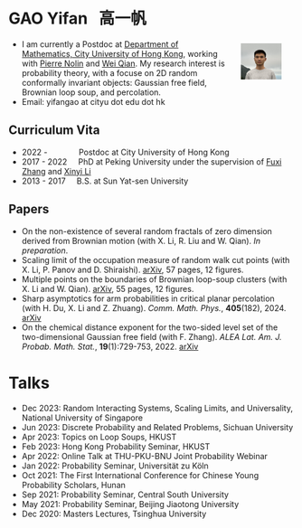 # GAO Yifan &nbsp; 高一帆

- <img src="Files/jiufen.jpg" alt="selfie" style="float:right;zoom:7%;margin:100px 300px;"/>I am currently a Postdoc at [Department of Mathematics, City University of Hong Kong](https://www.cityu.edu.hk/ma/), working with [Pierre Nolin](https://www.cityu.edu.hk/stfprofile/bpmnolin.htm) and [Wei Qian](https://qian.perso.math.cnrs.fr/). My research interest is probability theory, with a focuse on 2D random conformally invariant objects: Gaussian free field, Brownian loop soup, and percolation.
- Email: yifangao at cityu dot edu dot hk

## Curriculum Vita

- 2022 -  &emsp; &emsp; &nbsp; &nbsp;  Postdoc at City University of Hong Kong
- 2017 - 2022	 &nbsp; &nbsp; PhD at Peking University under the supervision of [Fuxi Zhang](https://www.math.pku.edu.cn/teachers/zhangfxi/eindex.htm) and [Xinyi Li](http://faculty.bicmr.pku.edu.cn/~xinyili/)
- 2013 - 2017  &nbsp; &nbsp; B.S. at Sun Yat-sen University

## Papers

- On the non-existence of several random fractals of zero dimension derived from
Brownian motion (with X. Li, R. Liu and W. Qian). *In preparation*.
- Scaling limit of the occupation measure of random walk cut points (with X. Li, P. Panov and D. Shiraishi). [arXiv](https://arxiv.org/abs/2310.09592), 57 pages, 12 figures.
- Multiple points on the boundaries of Brownian loop-soup clusters (with X. Li and W. Qian). [arXiv](https://arxiv.org/abs/2205.11468), 55 pages, 12 figures.
- Sharp asymptotics for arm probabilities in critical planar percolation (with H. Du, X. Li and Z. Zhuang). *Comm.
Math. Phys.*, **405**(182), 2024. [arXiv](https://arxiv.org/abs/2205.15901)
- On the chemical distance exponent for the two-sided level set of the two-dimensional Gaussian
free field (with F. Zhang). *ALEA Lat. Am. J. Probab. Math. Stat.*, **19**(1):729-753, 2022. [arXiv](https://arxiv.org/abs/2011.04955)


# Talks

- Dec 2023: Random Interacting Systems, Scaling Limits, and Universality, National University of Singapore
- Jun 2023: Discrete Probability and Related Problems, Sichuan University
- Apr 2023: Topics on Loop Soups, HKUST
- Feb 2023: Hong Kong Probability Seminar, HKUST
- Apr 2022: Online Talk at THU-PKU-BNU Joint Probability Webinar
- Jan 2022: Probability Seminar, Universität zu Köln
- Oct 2021: The First International Conference for Chinese Young Probability Scholars, Hunan
- Sep 2021: Probability Seminar, Central South University
- May 2021: Probability Seminar, Beijing Jiaotong University
- Dec 2020: Masters Lectures, Tsinghua University	
